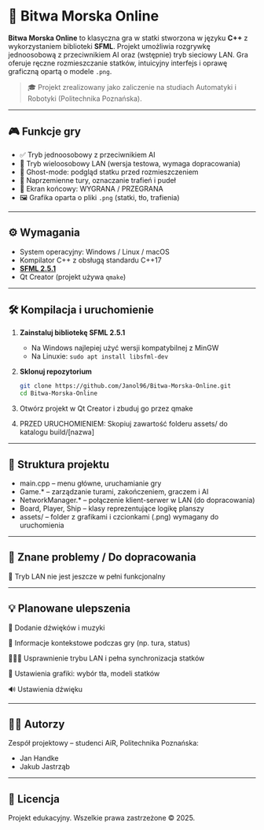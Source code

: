 # 🚢 Bitwa Morska Online

**Bitwa Morska Online** to klasyczna gra w statki stworzona w języku **C++** z wykorzystaniem biblioteki **SFML**. Projekt umożliwia rozgrywkę jednoosobową z przeciwnikiem AI oraz (wstępnie) tryb sieciowy LAN. Gra oferuje ręczne rozmieszczanie statków, intuicyjny interfejs i oprawę graficzną opartą o modele `.png`.

> 🎓 Projekt zrealizowany jako zaliczenie na studiach Automatyki i Robotyki (Politechnika Poznańska).

---

## 🎮 Funkcje gry

- ✅ Tryb jednoosobowy z przeciwnikiem AI
- 🧪 Tryb wieloosobowy LAN (wersja testowa, wymaga dopracowania)
- 🧊 Ghost-mode: podgląd statku przed rozmieszczeniem
- 🔁 Naprzemienne tury, oznaczanie trafień i pudeł
- 🏁 Ekran końcowy: WYGRANA / PRZEGRANA
- 🖼️ Grafika oparta o pliki `.png` (statki, tło, trafienia)

---

## ⚙️ Wymagania

- System operacyjny: Windows / Linux / macOS
- Kompilator C++ z obsługą standardu C++17
- **[SFML 2.5.1](https://www.sfml-dev.org/download/sfml/2.5.1/)**
- Qt Creator (projekt używa `qmake`)

---

## 🛠️ Kompilacja i uruchomienie

1. **Zainstaluj bibliotekę SFML 2.5.1**
   - Na Windows najlepiej użyć wersji kompatybilnej z MinGW
   - Na Linuxie: `sudo apt install libsfml-dev`

2. **Sklonuj repozytorium**
   ```bash
   git clone https://github.com/Janol96/Bitwa-Morska-Online.git
   cd Bitwa-Morska-Online
3. Otwórz projekt w Qt Creator i zbuduj go przez qmake

4. PRZED URUCHOMIENIEM:
Skopiuj zawartość folderu assets/ do katalogu build/[nazwa]

---

## 🧠 Struktura projektu
- main.cpp – menu główne, uruchamianie gry
- Game.* – zarządzanie turami, zakończeniem, graczem i AI
- NetworkManager.* – połączenie klient-serwer w LAN (do dopracowania)
- Board, Player, Ship – klasy reprezentujące logikę planszy
- assets/ – folder z grafikami i czcionkami (.png) wymagany do uruchomienia

---

## 🚧 Znane problemy / Do dopracowania
🔌 Tryb LAN nie jest jeszcze w pełni funkcjonalny

---

## 💡 Planowane ulepszenia
🎵 Dodanie dźwięków i muzyki

📝 Informacje kontekstowe podczas gry (np. tura, status)

🧑‍🤝‍🧑 Usprawnienie trybu LAN i pełna synchronizacja statków

🎨 Ustawienia grafiki: wybór tła, modeli statków

🔊 Ustawienia dźwięku

---

## 👨‍💻 Autorzy
Zespół projektowy – studenci AiR, Politechnika Poznańska:

- Jan Handke
- Jakub Jastrząb

---

## 📄 Licencja
Projekt edukacyjny. Wszelkie prawa zastrzeżone © 2025.

